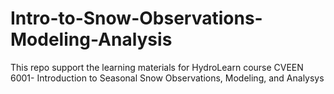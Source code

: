 # Intro-to-Snow-Observations-Modeling-Analysis
This repo support the learning materials for HydroLearn course CVEEN 6001- Introduction to Seasonal Snow Observations, Modeling, and Analysys
